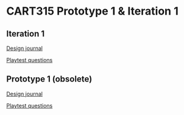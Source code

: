 # CART315 Prototype 1 & Iteration 1

## Iteration 1
[Design journal](https://github.com/sebchampoux/CART315_prototype1_cards/wiki)

[Playtest questions](https://github.com/sebchampoux/CART315_prototype1_cards/issues/8)

## Prototype 1 (obsolete)
[Design journal](https://github.com/sebchampoux/CART315_prototype1_cards/wiki/Prototype-1-Design-Journal)

[Playtest questions](https://github.com/sebchampoux/CART315_prototype1_cards/issues/1)
